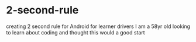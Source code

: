# 2-second-rule
creating 2 second rule for Android for learner drivers 
I am a 58yr old looking to learn about coding and thought this would a good start
